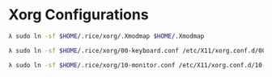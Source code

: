 # **Xorg Configurations**

```sh
λ sudo ln -sf $HOME/.rice/xorg/.Xmodmap $HOME/.Xmodmap
```

```sh
λ sudo ln -sf $HOME/.rice/xorg/00-keyboard.conf /etc/X11/xorg.conf.d/00-keyboard.conf
```

```sh
λ sudo ln -sf $HOME/.rice/xorg/10-monitor.conf /etc/X11/xorg.conf.d/10-monitor.conf
```

